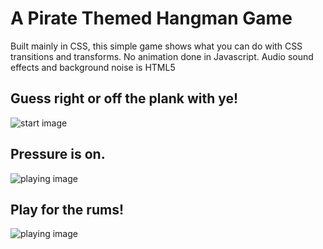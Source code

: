 # A Pirate Themed Hangman Game

Built mainly in CSS, this simple game shows what you can do with CSS transitions and transforms. No animation done in Javascript. Audio sound effects and background noise is HTML5 <audio>.

## Guess right or off the plank with ye!

![start image](https://github.com/gwilken/pirates-hangman/blob/master/readme-images/ph-01.jpeg)

## Pressure is on.

![playing image](https://github.com/gwilken/pirates-hangman/blob/master/readme-images/ph-02.jpeg)

## Play for the rums!

![playing image](https://github.com/gwilken/pirates-hangman/blob/master/readme-images/ph-03.jpeg)
